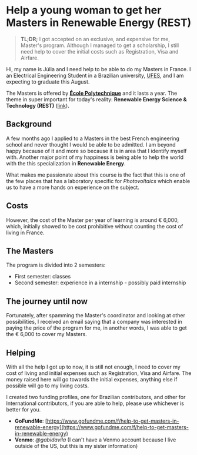 # Help a young woman to get her Masters in Renewable Energy (REST)

> **TL;DR;** I got accepted on an exclusive, and expensive for me,  Master's program. Although I managed to get a scholarship, I still need help to cover the initial costs such as Registration, Visa and Airfare.

Hi, my name is Júlia and I need help to be able to do my Masters in France. I an Electrical Engineering Student in a Brazilian university, [UFES](http://ufes.br), and I am expecting to graduate this August.

The Masters is offered by **[École Polytechnique](https://www.polytechnique.edu/)** and it lasts a year. The theme in super important for today's reality: **Renewable Energy Science & Technology (REST)** ([link](https://portail.polytechnique.edu/master-renewable-energy-science-and-technology/)).

## Background
A few months ago I applied to a Masters in the best French engineering school and never thought I would be able to be admitted. I am beyond happy because of it and more so because it is in area that I identify myself with. Another major point of my happiness is being able to help the world with the this specialization in **Renewable Energy**.

What makes me passionate about this course is the fact that this is one of the few places that has a laboratory specific for _Photovoltaics_ which enable us to have a more hands on experience on the subject.

## Costs
However, the cost of the Master per year of learning is around € 6,000, which, initially showed to be cost prohibitive without counting the cost of living in France.

## The Masters
The program is divided into 2 semesters:
* First semester: classes
* Second semester: experience in a internship - possibly paid internship

## The journey until now
Fortunately, after spamming the Master's coordinator and looking at other possibilities, I received an email saying that a company was interested in paying the price of the program for me, in another words, I was able to get the € 6,000 to cover my Masters.

## Helping
With all the help I got up to now, it is still not enough, I need to cover my cost of living and initial expenses such as Registration, Visa and Airfare. The money raised here will go towards the initial expenses, anything else if possible will go to my living costs.

I created two funding profiles, one for Brazilian contributors, and other for International contributors, if you are able to help, please use whichever is better for you.

* **GoFundMe**: [https://www.gofundme.com/f/help-to-get-masters-in-renewable-energy](https://www.gofundme.com/f/help-to-get-masters-in-renewable-energy)
* **Venmo**: _@gabidavila_ (I can't have a Venmo account because I live outside of the US, but this is my sister information)